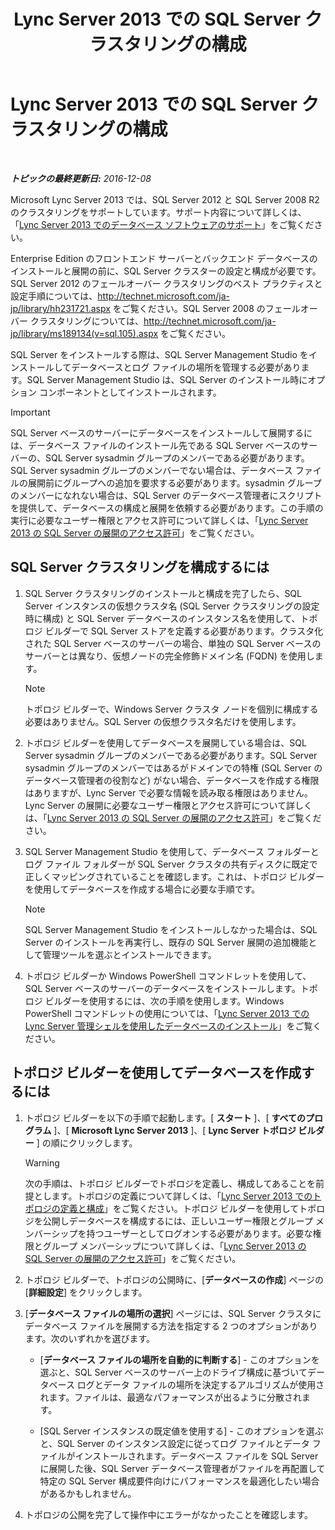 ﻿---
title: Lync Server 2013 での SQL Server クラスタリングの構成
TOCTitle: Lync Server 2013 での SQL Server クラスタリングの構成
ms:assetid: d7b52ef1-573c-48ed-bb94-34e37b49645c
ms:mtpsurl: https://technet.microsoft.com/ja-jp/library/Dn383982(v=OCS.15)
ms:contentKeyID: 56558968
ms.date: 12/10/2016
mtps_version: v=OCS.15
ms.translationtype: HT
---

# Lync Server 2013 での SQL Server クラスタリングの構成

 

_**トピックの最終更新日:** 2016-12-08_

Microsoft Lync Server 2013 では、SQL Server 2012 と SQL Server 2008 R2 のクラスタリングをサポートしています。サポート内容について詳しくは、「[Lync Server 2013 でのデータベース ソフトウェアのサポート](lync-server-2013-database-software-support.md)」をご覧ください。

Enterprise Edition のフロントエンド サーバーとバックエンド データベースのインストールと展開の前に、SQL Server クラスターの設定と構成が必要です。SQL Server 2012 のフェールオーバー クラスタリングのベスト プラクティスと設定手順については、<http://technet.microsoft.com/ja-jp/library/hh231721.aspx> をご覧ください。SQL Server 2008 のフェールオーバー クラスタリングについては、<http://technet.microsoft.com/ja-jp/library/ms189134(v=sql.105).aspx> をご覧ください。

SQL Server をインストールする際は、SQL Server Management Studio をインストールしてデータベースとログ ファイルの場所を管理する必要があります。SQL Server Management Studio は、SQL Server のインストール時にオプション コンポーネントとしてインストールされます。


> [!IMPORTANT]
> SQL Server ベースのサーバーにデータベースをインストールして展開するには、データベース ファイルのインストール先である SQL Server ベースのサーバーの、SQL Server sysadmin グループのメンバーである必要があります。SQL Server sysadmin グループのメンバーでない場合は、データベース ファイルの展開前にグループへの追加を要求する必要があります。sysadmin グループのメンバーになれない場合は、SQL Server のデータベース管理者にスクリプトを提供して、データベースの構成と展開を依頼する必要があります。この手順の実行に必要なユーザー権限とアクセス許可について詳しくは、「<A href="lync-server-2013-deployment-permissions-for-sql-server.md">Lync Server 2013 の SQL Server の展開のアクセス許可</A>」をご覧ください。



## SQL Server クラスタリングを構成するには

1.  SQL Server クラスタリングのインストールと構成を完了したら、SQL Server インスタンスの仮想クラスタ名 (SQL Server クラスタリングの設定時に構成) と SQL Server データベースのインスタンス名を使用して、トポロジ ビルダーで SQL Server ストアを定義する必要があります。クラスタ化された SQL Server ベースのサーバーの場合、単独の SQL Server ベースのサーバーとは異なり、仮想ノードの完全修飾ドメイン名 (FQDN) を使用します。
    
    > [!NOTE]
    > トポロジ ビルダーで、Windows Server クラスタ ノードを個別に構成する必要はありません。SQL Server の仮想クラスタ名だけを使用します。


2.  トポロジ ビルダーを使用してデータベースを展開している場合は、SQL Server sysadmin グループのメンバーである必要があります。SQL Server sysadmin グループのメンバーではあるがドメインでの特権 (SQL Server のデータベース管理者の役割など) がない場合、データベースを作成する権限はありますが、Lync Server で必要な情報を読み取る権限はありません。Lync Server の展開に必要なユーザー権限とアクセス許可について詳しくは、「[Lync Server 2013 の SQL Server の展開のアクセス許可](lync-server-2013-deployment-permissions-for-sql-server.md)」をご覧ください。

3.  SQL Server Management Studio を使用して、データベース フォルダーとログ ファイル フォルダーが SQL Server クラスタの共有ディスクに既定で正しくマッピングされていることを確認します。これは、トポロジ ビルダーを使用してデータベースを作成する場合に必要な手順です。
    
    > [!NOTE]
    > SQL Server Management Studio をインストールしなかった場合は、SQL Server のインストールを再実行し、既存の SQL Server 展開の追加機能として管理ツールを選ぶとインストールできます。


4.  トポロジ ビルダーか Windows PowerShell コマンドレットを使用して、SQL Server ベースのサーバーのデータベースをインストールします。トポロジ ビルダーを使用するには、次の手順を使用します。Windows PowerShell コマンドレットの使用については、「[Lync Server 2013 での Lync Server 管理シェルを使用したデータベースのインストール](lync-server-2013-database-installation-using-lync-server-management-shell.md)」をご覧ください。

## トポロジ ビルダーを使用してデータベースを作成するには

1.  トポロジ ビルダーを以下の手順で起動します。\[ **スタート** \]、\[ **すべてのプログラム** \]、\[ **Microsoft Lync Server 2013** \]、\[ **Lync Server トポロジ ビルダー** \] の順にクリックします。
    

    > [!WARNING]
    > 次の手順は、トポロジ ビルダーでトポロジを定義し、構成してあることを前提とします。トポロジの定義について詳しくは、「<A href="lync-server-2013-defining-and-configuring-the-topology.md">Lync Server 2013 でのトポロジの定義と構成</A>」をご覧ください。トポロジ ビルダーを使用してトポロジを公開しデータベースを構成するには、正しいユーザー権限とグループ メンバーシップを持つユーザーとしてログオンする必要があります。必要な権限とグループ メンバーシップについて詳しくは、「<A href="lync-server-2013-deployment-permissions-for-sql-server.md">Lync Server 2013 の SQL Server の展開のアクセス許可</A>」をご覧ください。



2.  トポロジ ビルダーで、トポロジの公開時に、\[**データベースの作成**\] ページの \[**詳細設定**\] をクリックします。

3.  \[**データベース ファイルの場所の選択**\] ページには、SQL Server クラスタにデータベース ファイルを展開する方法を指定する 2 つのオプションがあります。次のいずれかを選びます。
    
      - \[**データベース ファイルの場所を自動的に判断する**\] - このオプションを選ぶと、SQL Server ベースのサーバー上のドライブ構成に基づいてデータベース ログとデータ ファイルの場所を決定するアルゴリズムが使用されます。ファイルは、最適なパフォーマンスが出るように分散されます。
    
      - \[SQL Server インスタンスの既定値を使用する\] - このオプションを選ぶと、SQL Server のインスタンス設定に従ってログ ファイルとデータ ファイルがインストールされます。データベース ファイルを SQL Server に展開した後、SQL Server データベース管理者がファイルを再配置して特定の SQL Server 構成要件向けにパフォーマンスを最適化したい場合があるかもしれません。

4.  トポロジの公開を完了して操作中にエラーがなかったことを確認します。


